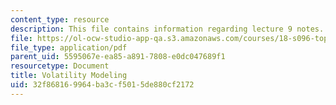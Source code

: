 ```yaml
---
content_type: resource
description: This file contains information regarding lecture 9 notes.
file: https://ol-ocw-studio-app-qa.s3.amazonaws.com/courses/18-s096-topics-in-mathematics-with-applications-in-finance-fall-2013/32f868169964ba3cf5015de880cf2172_MIT18_S096F13_lecnote9.pdf
file_type: application/pdf
parent_uid: 5595067e-ea85-a891-7808-e0dc047689f1
resourcetype: Document
title: Volatility Modeling
uid: 32f86816-9964-ba3c-f501-5de880cf2172
---
```

